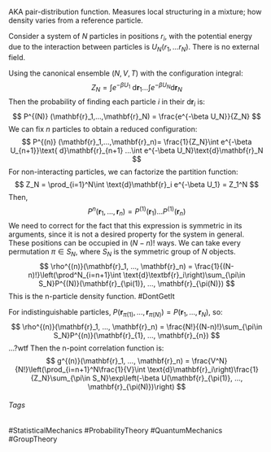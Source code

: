 AKA pair-distribution function.
Measures local structuring in a mixture; how density varies from a reference particle.

Consider a system of $N$ particles in positions $r_i$, with the potential energy due to the interaction between particles is $U_N(r_1, ...r_N)$. There is no external field.

Using the canonical ensemble ($N,V,T$) with the configuration integral:
$$
Z_N = \int e^{-\beta U_1}\text{ d}\mathbf{r}_1...\int e^{-\beta U_N}\text{d}\mathbf{r}_N
$$
Then the probability of finding each particle $i$ in their $\text{d}\mathbf{r}_i$ is:
$$
P^{(N)} (\mathbf{r}_1,...,\mathbf{r}_N) = \frac{e^{-\beta U_N}}{Z_N}
$$
We can fix $n$ particles to obtain a reduced configuration:
$$
P^{(n)} (\mathbf{r}_1,...,\mathbf{r}_n)= \frac{1}{Z_N}\int e^{-\beta U_{n+1}}\text{ d}\mathbf{r}_{n+1} ...\int e^{-\beta U_N}\text{d}\mathbf{r}_N
$$
For non-interacting particles, we can factorize the partition function:
$$
Z_N = \prod_{i=1}^N\int \text{d}\mathbf{r}_i e^{-\beta U_1} = Z_1^N
$$
Then, 
$$
P^{n}(\mathbf{r}_1, ..., \mathbf{r}_n) = P^{(1)}(\mathbf{r}_1)...P^{(1)}(\mathbf{r}_n)
$$
We need to correct for the fact that this expression is symmetric in its arguments, since it is not a desired property for the system in general. 
These positions can be occupied in $(N-n)!$ ways. 
We can take every permutation $\pi \in S_N$, where $S_N$ is the symmetric group of $N$ objects.
$$
\rho^{(n)}(\mathbf{r}_1, ..., \mathbf{r}_n) = \frac{1}{(N-n)!}\left(\prod^N_{i=n+1}\int \text{d}\textbf{r}_i\right)\sum_{\pi\in S_N}P^{(N)}(\mathbf{r}_{\pi(1)}, ..., \mathbf{r}_{\pi(N)})
$$
This is the n-particle density function. #DontGetIt

For indistinguishable particles, $P(\mathbf{r}_{\pi(1)}, ..., \mathbf{r}_{\pi(N)})=P(\mathbf{r}_{1}, ..., \mathbf{r}_{N})$, so:
$$
\rho^{(n)}(\mathbf{r}_1, ..., \mathbf{r}_n) = \frac{N!}{(N-n)!}\sum_{\pi\in S_N}P^{(n)}(\mathbf{r}_{1}, ..., \mathbf{r}_{n})
$$
...?wtf
Then the n-point correlation function is:
$$
g^{(n)}(\mathbf{r}_1, ..., \mathbf{r}_n) = \frac{V^N}{N!}\left(\prod_{i=n+1}^N\frac{1}{V}\int \text{d}\mathbf{r}_i\right)\frac{1}{Z_N}\sum_{\pi\in S_N}\exp\left(-\beta U(\mathbf{r}_{\pi(1)}, ..., \mathbf{r}_{\pi(N)})\right)
$$

###### Tags
#StatisticalMechanics #ProbabilityTheory #QuantumMechanics #GroupTheory